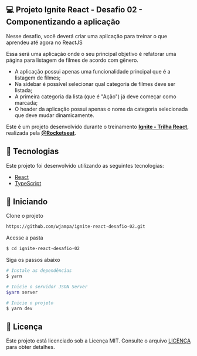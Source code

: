 ## 💻 Projeto Ignite React - Desafio 02 - Componentizando a aplicação

Nesse desafio, você deverá criar uma aplicação para treinar o que aprendeu até agora no ReactJS

Essa será uma aplicação onde o seu principal objetivo é refatorar uma página para listagem de filmes de acordo com gênero.

- A aplicação possui apenas uma funcionalidade principal que é a listagem de filmes;
- Na sidebar é possível selecionar qual categoria de filmes deve ser listada;
- A primeira categoria da lista (que é "Ação") já deve começar como marcada;
- O header da aplicação possui apenas o nome da categoria selecionada que deve mudar dinamicamente.

Este é um projeto desenvolvido durante o treinamento **[Ignite - Trilha React](https://rocketseat.com.br/)**, realizada pela **[@Rocketseat](https://github.com/Rocketseat)**.

## 🔖 Tecnologias

Este projeto foi desenvolvido utilizando as seguintes tecnologias:

- [React](https://reactjs.org)
- [TypeScript](https://www.typescriptlang.org/)

## 🚀 Iniciando

Clone o projeto

```bash
https://github.com/wjampa/ignite-react-desafio-02.git
```

Acesse a pasta

```bash
$ cd ignite-react-desafio-02
```

Siga os passos abaixo

```bash
# Instale as dependências
$ yarn

# Inicie o servidor JSON Server
$yarn server

# Inicie o projeto
$ yarn dev
```

## 📝 Licença

Este projeto está licenciado sob a Licença MIT. Consulte o arquivo [LICENÇA](LICENSE) para obter detalhes.
